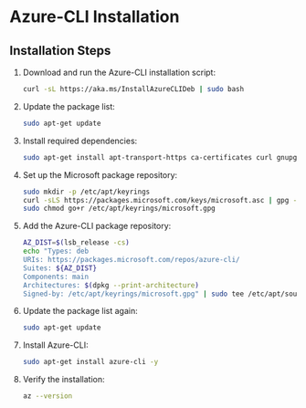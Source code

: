 # Azure-CLI Installation

## Installation Steps

1. Download and run the Azure-CLI installation script:
   ```bash
   curl -sL https://aka.ms/InstallAzureCLIDeb | sudo bash
   ```

2. Update the package list:
   ```bash
   sudo apt-get update
   ```

3. Install required dependencies:
   ```bash
   sudo apt-get install apt-transport-https ca-certificates curl gnupg lsb-release -y
   ```

4. Set up the Microsoft package repository:
   ```bash
   sudo mkdir -p /etc/apt/keyrings
   curl -sLS https://packages.microsoft.com/keys/microsoft.asc | gpg --dearmor | sudo tee /etc/apt/keyrings/microsoft.gpg > /dev/null
   sudo chmod go+r /etc/apt/keyrings/microsoft.gpg
   ```

5. Add the Azure-CLI package repository:
   ```bash
   AZ_DIST=$(lsb_release -cs)
   echo "Types: deb
   URIs: https://packages.microsoft.com/repos/azure-cli/
   Suites: ${AZ_DIST}
   Components: main
   Architectures: $(dpkg --print-architecture)
   Signed-by: /etc/apt/keyrings/microsoft.gpg" | sudo tee /etc/apt/sources.list.d/azure-cli.sources
   ```

6. Update the package list again:
   ```bash
   sudo apt-get update
   ```

7. Install Azure-CLI:
   ```bash
   sudo apt-get install azure-cli -y
   ```

8. Verify the installation:
   ```bash
   az --version
   ```